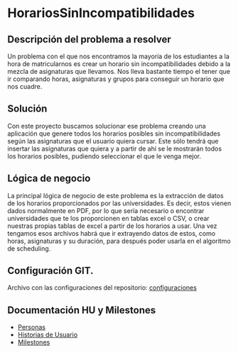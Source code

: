 # HorariosSinIncompatibilidades

## Descripción del problema a resolver

Un problema con el que nos encontramos la mayoría de los estudiantes a la hora de matricularnos es crear un horario sin incompatibilidades debido a la mezcla de asignaturas que llevamos. Nos lleva bastante tiempo el tener que ir comparando horas, asignaturas y grupos para conseguir un horario que nos cuadre.

## Solución

Con este proyecto buscamos solucionar ese problema creando una aplicación que genere todos los horarios posibles sin incompatibilidades según las asignaturas que el usuario quiera cursar. Este sólo tendrá que insertar las asignaturas que quiera y a partir de ahí se le mostrarán todos los horarios posibles, pudiendo seleccionar el que le venga mejor.

## Lógica de negocio

La principal lógica de negocio de este problema es la extracción de datos de los horarios proporcionados por las universidades. Es decir, estos vienen dados normalmente en PDF, por lo que sería necesario o encontrar universidades que te los proporcionen en tablas excel o CSV, o crear nuestras propias tablas de excel a partir de los horarios a usar. Una vez tengamos esos archivos habrá que ir extrayendo datos de estos, como horas, asignaturas y su duración, para después poder usarla en el algoritmo de scheduling.

## Configuración GIT.

Archivo con las configuraciones del repositorio: [configuraciones](https://github.com/chowfie/PROBLEM/blob/main/docs/Objetivo0/configuraciones.md)

## Documentación HU y Milestones

- [Personas](https://github.com/chowfie/PROBLEM/blob/main/docs/personas.md)
- [Historias de Usuario](https://github.com/chowfie/PROBLEM/blob/main/docs/historias_usuarios.md)
- [Milestones](https://github.com/chowfie/PROBLEM/blob/main/docs/milestones.md)
